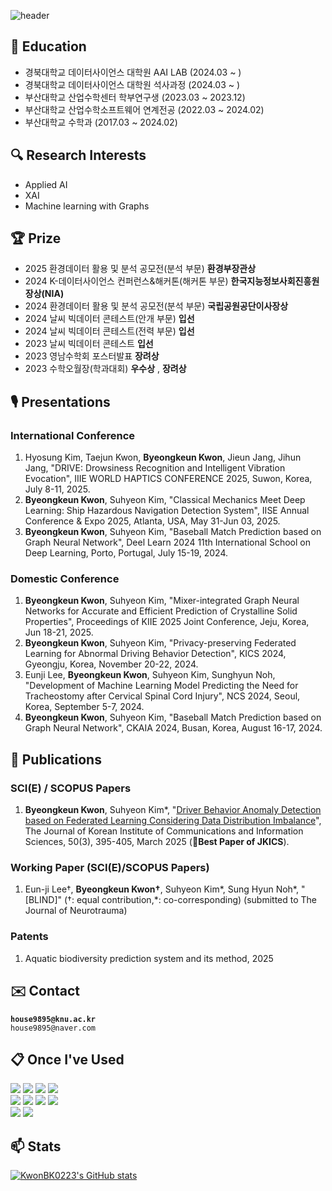 <div>
  
  ![header](https://capsule-render.vercel.app/api?type=cylinder&color=000000&height=100&section=header&text=Thank%20you%20for%20visiting!&fontColor=ffffff&fontSize=50&animation=fadeIn&fontAlignY=55)

## 🏫 Education
- 경북대학교 데이터사이언스 대학원 AAI LAB (2024.03 ~ )
- 경북대학교 데이터사이언스 대학원 석사과정 (2024.03 ~ )
- 부산대학교 산업수학센터 학부연구생 (2023.03 ~ 2023.12)
- 부산대학교 산업수학소프트웨어 연계전공 (2022.03 ~ 2024.02)
- 부산대학교 수학과 (2017.03 ~ 2024.02)

## 🔍 Research Interests
- Applied AI
- XAI
- Machine learning with Graphs
  
## 🏆 Prize
- 2025 환경데이터 활용 및 분석 공모전(분석 부문) **환경부장관상**
- 2024 K-데이터사이언스 컨퍼런스&해커톤(해커톤 부문) **한국지능정보사회진흥원장상(NIA)**
- 2024 환경데이터 활용 및 분석 공모전(분석 부문) **국립공원공단이사장상**
- 2024 날씨 빅데이터 콘테스트(안개 부문) **입선**
- 2024 날씨 빅데이터 콘테스트(전력 부문) **입선**
- 2023 날씨 빅데이터 콘테스트 **입선**
- 2023 영남수학회 포스터발표 **장려상**
- 2023 수학오월장(학과대회) **우수상** , **장려상**

## 🎙️ Presentations
### International Conference
1. Hyosung Kim, Taejun Kwon, **Byeongkeun Kwon**, Jieun Jang, Jihun Jang, "DRIVE: Drowsiness Recognition and Intelligent Vibration Evocation", IIIE WORLD HAPTICS CONFERENCE 2025, Suwon, Korea, July 8-11, 2025.
2. **Byeongkeun Kwon**, Suhyeon Kim, "Classical Mechanics Meet Deep Learning: Ship Hazardous Navigation Detection System", IISE Annual Conference & Expo 2025, Atlanta, USA, May 31-Jun 03, 2025.
3. **Byeongkeun Kwon**, Suhyeon Kim, "Baseball Match Prediction based on Graph Neural Network", Deel Learn 2024 11th International School on Deep Learning, Porto, Portugal, July 15-19, 2024.

### Domestic Conference
1. **Byeongkeun Kwon**, Suhyeon Kim, "Mixer-integrated Graph Neural Networks for Accurate and Efficient Prediction of Crystalline Solid Properties", Proceedings of KIIE 2025 Joint Conference, Jeju, Korea, Jun 18-21, 2025.
2. **Byeongkeun Kwon**, Suhyeon Kim, "Privacy-preserving Federated Learning for Abnormal Driving Behavior Detection", KICS 2024, Gyeongju, Korea, November 20-22, 2024.
3. Eunji Lee, **Byeongkeun Kwon**, Suhyeon Kim, Sunghyun Noh, "Development of Machine Learning Model Predicting the Need for Tracheostomy after Cervical Spinal Cord Injury", NCS 2024, Seoul, Korea, September 5-7, 2024.
4. **Byeongkeun Kwon**, Suhyeon Kim, "Baseball Match Prediction based on Graph Neural Network", CKAIA 2024, Busan, Korea, August 16-17, 2024.
   
## 📃 Publications
### SCI(E) / SCOPUS Papers
1. **Byeongkeun Kwon**, Suhyeon Kim*, "[Driver Behavior Anomaly Detection based on Federated Learning Considering Data Distribution Imbalance](https://journal.kics.or.kr/digital-library/102247)", The Journal of Korean Institute of Communications and Information Sciences, 50(3), 395-405, March 2025 (**🎉Best Paper of JKICS**).
   
### Working Paper (SCI(E)/SCOPUS Papers)
1. Eun-ji Lee†, **Byeongkeun Kwon†**, Suhyeon Kim*, Sung Hyun Noh*, "[BLIND]" (†: equal contribution,*: co-corresponding) (submitted to The Journal of Neurotrauma)

### Patents
1. Aquatic biodiversity prediction system and its method, 2025
   
## ✉️ Contact
**`house9895@knu.ac.kr`**<br>
`house9895@naver.com`

## 📋 Once I've Used

<img src="https://img.shields.io/badge/Python-3776AB?style=for-the-badge&logo=Python&logoColor=white">
<img src="https://img.shields.io/badge/Matlab-007ACC?style=for-the-badge&logo=Matlab&logoColor=white">
<img src="https://img.shields.io/badge/C-8B9CC?style=for-the-badge&logo=C&logoColor=white">
<img src="https://img.shields.io/badge/C++-00599C?style=for-the-badge&logo=C++&logoColor=white"><br>
<img src="https://img.shields.io/badge/Jupyter-F37626?style=for-the-badge&logo=Jupyter&logoColor=white">
<img src="https://img.shields.io/badge/VisualStudioCode-007ACC?style=for-the-badge&logo=VisualStudioCode&logoColor=white">
<img src="https://img.shields.io/badge/VisualStudio-007ACC?style=for-the-badge&logo=VisualStudio&logoColor=white">
<img src="https://img.shields.io/badge/PyCharm-000000?style=for-the-badge&logo=PyCharm&logoColor=white"><br>
<img src="https://img.shields.io/badge/GitHub-181717?style=for-the-badge&logo=GitHub&logoColor=white">
<img src="https://img.shields.io/badge/Notion-000000?style=for-the-badge&logo=Notion&logoColor=white">

## 📫 Stats
[![KwonBK0223's GitHub stats](https://github-readme-stats.vercel.app/api?username=KwonBK0223)](https://github.com/anuraghazra/github-readme-stats)
<br>

</div>


<!--
**KwonBK0223/KwonBK0223** is a ✨ _special_ ✨ repository because its `README.md` (this file) appears on your GitHub profile.

Here are some ideas to get you started:

- 🔭 I’m currently working on ...
- 🌱 I’m currently learning ...
- 👯 I’m looking to collaborate on ...
- 🤔 I’m looking for help with ...
- 💬 Ask me about ...
- 📫 How to reach me: ...
- 😄 Pronouns: ...
- ⚡ Fun fact: ...
-->
